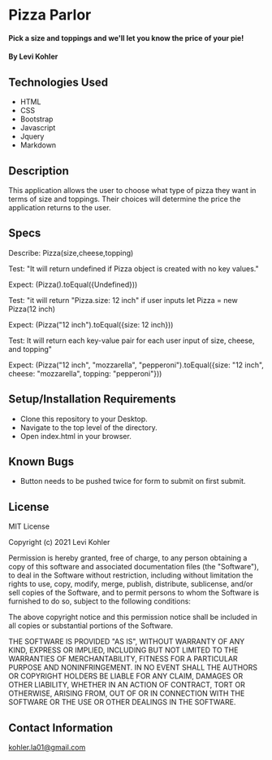 # Pizza Parlor

#### Pick a size and toppings and we'll let you know the price of your pie!

#### By Levi Kohler

## Technologies Used

* HTML
* CSS
* Bootstrap
* Javascript
* Jquery
* Markdown

## Description

This application allows the user to choose what type of pizza they want in terms of size and toppings. Their choices will determine the price the application returns to the user.

## Specs

Describe: Pizza(size,cheese,topping)

Test: "It will return undefined if Pizza object is created with no key values."

Expect: (Pizza().toEqual({Undefined}))

Test: "it will return "Pizza.size: 12 inch" if user inputs let Pizza = new Pizza(12 inch)

Expect: (Pizza("12 inch").toEqual({size: 12 inch}))

Test: It will return each key-value pair for each user input of size, cheese, and topping"

Expect: (Pizza("12 inch", "mozzarella", "pepperoni").toEqual({size: "12 inch", cheese: "mozzarella", topping: "pepperoni"}))

## Setup/Installation Requirements

* Clone this repository to your Desktop.
* Navigate to the top level of the directory.
* Open index.html in your browser.

## Known Bugs

* Button needs to be pushed twice for form to submit on first submit.

## License

MIT License

Copyright (c) 2021 Levi Kohler

Permission is hereby granted, free of charge, to any person obtaining a copy
of this software and associated documentation files (the "Software"), to deal
in the Software without restriction, including without limitation the rights
to use, copy, modify, merge, publish, distribute, sublicense, and/or sell
copies of the Software, and to permit persons to whom the Software is
furnished to do so, subject to the following conditions:

The above copyright notice and this permission notice shall be included in all
copies or substantial portions of the Software.

THE SOFTWARE IS PROVIDED "AS IS", WITHOUT WARRANTY OF ANY KIND, EXPRESS OR
IMPLIED, INCLUDING BUT NOT LIMITED TO THE WARRANTIES OF MERCHANTABILITY,
FITNESS FOR A PARTICULAR PURPOSE AND NONINFRINGEMENT. IN NO EVENT SHALL THE
AUTHORS OR COPYRIGHT HOLDERS BE LIABLE FOR ANY CLAIM, DAMAGES OR OTHER
LIABILITY, WHETHER IN AN ACTION OF CONTRACT, TORT OR OTHERWISE, ARISING FROM,
OUT OF OR IN CONNECTION WITH THE SOFTWARE OR THE USE OR OTHER DEALINGS IN THE
SOFTWARE.

## Contact Information

kohler.la01@gmail.com